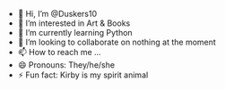 - 👋 Hi, I’m @Duskers10
- 👀 I’m interested in Art & Books
- 🌱 I’m currently learning Python
- 💞️ I’m looking to collaborate on nothing at the moment
- 📫 How to reach me ...
- 😄 Pronouns: They/he/she
- ⚡ Fun fact: Kirby is my spirit animal

<!---
Duskers10/Duskers10 is a ✨ special ✨ repository because its `README.md` (this file) appears on your GitHub profile.
You can click the Preview link to take a look at your changes.
--->
